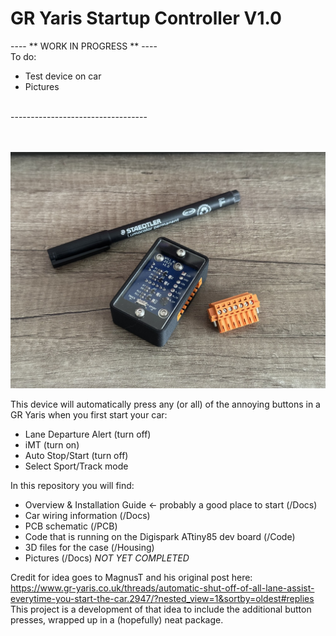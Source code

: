 # GR Yaris Startup Controller V1.0

---- ** WORK IN PROGRESS ** ---- <br/>
To do:<br/>
* Test device on car
* Pictures
<br/>
---------------------------------- <br/>
<br/>
<br/>

![alt text](https://github.com/WillN5/GR-Yaris-Startup-Controller/blob/main/V1.0/Pics/Assembled.JPEG)

This device will automatically press any (or all) of the annoying buttons in a GR Yaris when you first start your car:
* Lane Departure Alert (turn off)
* iMT (turn on)
* Auto Stop/Start (turn off)
* Select Sport/Track mode

In this repository you will find:
* Overview & Installation Guide <- probably a good place to start (/Docs)
* Car wiring information (/Docs)
* PCB schematic (/PCB)
* Code that is running on the Digispark ATtiny85 dev board (/Code)
* 3D files for the case (/Housing)
* Pictures (/Docs) *NOT YET COMPLETED*

Credit for idea goes to MagnusT and his original post here:<br/>
https://www.gr-yaris.co.uk/threads/automatic-shut-off-of-all-lane-assist-everytime-you-start-the-car.2947/?nested_view=1&sortby=oldest#replies<br/>
This project is a development of that idea to include the additional button presses, wrapped up in a (hopefully) neat package.

